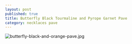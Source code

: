 ```yaml
---
layout: post
published: true
title: Butterfly Black Tourmaline and Pyrope Garnet Pave
category: necklaces pave
---
```

![butterfly-black-and-orange-pave.jpg](/images/jewelry/necklaces/butterfly-black-and-orange-pave.jpg)
